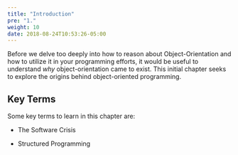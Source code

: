 ```yaml
---
title: "Introduction"
pre: "1."
weight: 10
date: 2018-08-24T10:53:26-05:00
---
```

Before we delve too deeply into how to reason about Object-Orientation and how to utilize it in your programming efforts, it would be useful to understand _why_ object-orientation came to exist.  This initial chapter seeks to explore the origins behind object-oriented programming.

## Key Terms

Some key terms to learn in this chapter are:

* The Software Crisis

* Structured Programming


